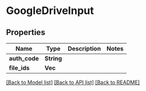 # GoogleDriveInput

## Properties

Name | Type | Description | Notes
------------ | ------------- | ------------- | -------------
**auth_code** | **String** |  | 
**file_ids** | **Vec<String>** |  | 

[[Back to Model list]](../README.md#documentation-for-models) [[Back to API list]](../README.md#documentation-for-api-endpoints) [[Back to README]](../README.md)


